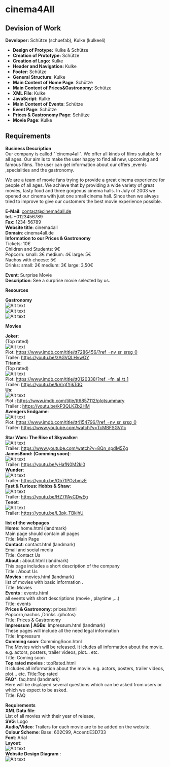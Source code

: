 # cinema4All
## Devision of Work
 **Developer:** Schütze (schuefab), Kulke (kulkeeli)
- **Design of Protype:** Kulke & Schütze
- **Creation of Prototype:** Schütze
- **Creation of Logo:** Kulke
- **Header and Navigation:** Kulke
- **Footer**: Schütze
- **General Structure**: Kulke
- **Main Content of Home Page**: Schütze
- **Main Content of Prices&Gastronomy**: Schütze
- **XML File**: Kulke
- **JavaScript**: Kulke
- **Main Content of Events**: Schütze
- **Event Page**: Schütze
- **Prices & Gastronomy Page**: Schütze
- **Movie Page**: Kulke

## Requirements
**Business Description**  
Our company is called "'cinema4all". We offer all kinds of films suitable for all ages. 
Our aim is to make the user happy to find all new, upcoming and famous films.
The user can get information about  our offers ,events ,specialities and the gastronomy.

We are a team of movie fans trying to provide a great cinema experience for people of all ages.
We achieve that by providing a wide variety of great movies, tasty food and three gorgeous cinema halls.
In July of 2003 we opened our cinema with just one small cinema hall. 
Since then we always tried to improve to give our customers the best movie experience possible.

**E-Mail**: contact@cinema4all.de  
**tel.**:+0123456789  
**Fax**: 1234-56789  
**Website title**: cinema4all  
**Domain**: cinema4all.de  
**Information to our Prices & Gastronomy**  
Tickets: 10€  
Children and Students:  9€  
Popcorn: small: 3€ medium: 4€ large: 5€  
Nachos with cheese: 5€  
Drinks: small: 2€ medium: 3€ large: 3,50€  

**Event**: Surprise Movie  
**Description**: See a surprise movie selected by us.  

**Resources**  
  
**Gastronomy**  
![Alt text](./resources/Gastronomy/nachos.jpg)    
![Alt text](./resources/Gastronomy/popcorn.jpg)    
![Alt text](./resources/Gastronomy/photo3.jpg)    



**Movies**

**Joker**:  
(Top rated)    
![Alt text](./resources/joker.jpg)  
Plot: https://www.imdb.com/title/tt7286456/?ref_=nv_sr_srsg_0  
Trailer: https://youtu.be/zAGVQLHvwOY  
**Titanic**:  
(Top rated)  
![Alt text](./resources/titanic.jpg)  
Plot: https://www.imdb.com/title/tt0120338/?ref_=fn_al_tt_1  
Trailer: https://youtu.be/kVrqfYjkTdQ  
**Us**:  
![Alt text](./resources/wir.jpg)  
Plot : https://www.imdb.com/title/tt6857112/plotsummary  
Trailer : https://youtu.be/kP3QLKZb2HM  
**Avengers Endgame**:  
![Alt text](./resources/AvengersEndgame.jpeg)  
Plot: https://www.imdb.com/title/tt4154796/?ref_=nv_sr_srsg_0  
Trailer: https://www.youtube.com/watch?v=TcMBFSGVi1c  


**Star Wars: The Rise of Skywalker**:  
![Alt text](./resources/StarWars.jpeg)  
Trailer: https://www.youtube.com/watch?v=8Qn_spdM5Zg  
**JamesBond: (Comming soon)**:  
![Alt text](./resources/jamesBond.jpg)  
Trailer: https://youtu.be/yHafN0M2kl0  
**Wunder**:  
![Alt text](./resources/Wunder.jpg)  
Trailer: https://youtu.be/Ob7fPOzbmzE  
**Fast & Furious: Hobbs & Shaw**:  
![Alt text](./resources/FastandFurious.jpeg)  
Trailer:  https://youtu.be/HZ7PAyCDwEg  
**Tenet**:  
![Alt text](./resources/tenet.jpeg)  
Trailer:  https://youtu.be/L3pk_TBkihU  

**list of the webpages**  
**Home**: home.html (landmark)  
Main page should contain all pages    
Title: Main Page  
**Contact**:  contact.html (landmark)   
Email and social media   
Title: Contact Us  
**About**  : about.html (landmark)  
This page includes a short description of the company    
Title : About Us   
**Movies** : movies.html (landmark)   
list of movies with basic information .   
Title: Movies  
**Events** : events.html   
all events with short descriptions (movie , playtime ,...)   
Title: events  
**Prices & Gastronomy**: prices.html   
Popcorn,nachos ,Drinks .(photos)   
Title: Prices & Gastronomy   
**Impressum | AGBs**: Impressum.html (landmark)   
These pages will include all the need legal information   
Title:  Impressum   
**Comming soon**: CommingSoon.html  
The Movies wich will be released. It icludes all information about the movie. e.g. actors, posters, trailer videos, plot... etc.   
Title: Coming soon   
**Top rated movies** : topRated.html  
It icludes all information about the movie. e.g. actors, posters, trailer videos, plot... etc.
Title:Top rated  
**FAQ***: faq.html (landmark)  
Here will be displayed several questions which can be asked from users or which we expect to be asked.  
Title: FAQ  




**Requirements**    
**XML Data file**:  
List of all movies with their year of release,  
**SVG**: Logo  
**Audio/Video**: Trailers  for each movie are to be added on the website.     
**Colour Scheme**: Base: 602C99, Accent:E3D733  
**Font**: Arial  
**Layout**:  
![Alt text](./diagram/layout.svg)  
**Website Design Diagram** :  
![Alt text](./diagram/webDesign.svg)  


